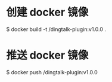 # 创建 docker 镜像
$ docker build -t <repo>/dingtalk-plugin:v1.0.0 .

# 推送 docker 镜像
$ docker push <repo>/dingtalk-plugin:v1.0.0